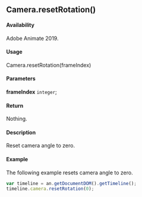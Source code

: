 ## Camera.resetRotation()

#### Availability

Adobe Animate 2019.

#### Usage

Camera.resetRotation(frameIndex)

#### Parameters

**frameIndex** `integer`;

#### Return

Nothing.

#### Description

Reset camera angle to zero.

#### Example

The following example resets camera angle to zero.

```javascript
var timeline = an.getDocumentDOM().getTimeline();
timeline.camera.resetRotation(0);
```
